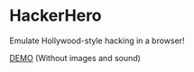 HackerHero
==========

Emulate Hollywood-style hacking in a browser!

[DEMO](http://jsfiddle.net/gKc8S/2/) (Without images and sound)
